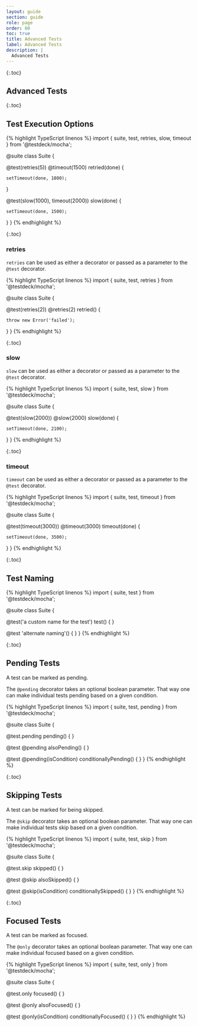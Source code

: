 ```yaml
---
layout: guide
section: guide
role: page
order: 60
toc: true
title: Advanced Tests
label: Advanced Tests
description: |
  Advanced Tests
---
```


{:.toc}
## Advanced Tests

{:.toc}
## Test Execution Options

{% highlight TypeScript linenos %}
import { suite, test, retries, slow, timeout } from '@testdeck/mocha';

@suite
class Suite {

  @test(retries(5))
  @timeout(1500)
  retried(done) {
  
    setTimeout(done, 1800);
  }
  
  @test(slow(1000), timeout(2000))
  slow(done) {
  
    setTimeout(done, 1500);
  }
}
{% endhighlight %}


{:.toc}
### retries

`retries` can be used as either a decorator or passed as a parameter to the `@test` decorator.

{% highlight TypeScript linenos %}
import { suite, test, retries } from '@testdeck/mocha';

@suite
class Suite {

  @test(retries(2))
  @retries(2)
  retried() {
  
    throw new Error('failed');
  }
}
{% endhighlight %}


{:.toc}
### slow

`slow` can be used as either a decorator or passed as a parameter to the `@test` decorator.

{% highlight TypeScript linenos %}
import { suite, test, slow } from '@testdeck/mocha';

@suite
class Suite {

  @test(slow(2000))
  @slow(2000)
  slow(done) {
  
    setTimeout(done, 2100);
  }
}
{% endhighlight %}


{:.toc}
### timeout

`timeout` can be used as either a decorator or passed as a parameter to the `@test` decorator.

{% highlight TypeScript linenos %}
import { suite, test, timeout } from '@testdeck/mocha';

@suite
class Suite {

  @test(timeout(3000))
  @timeout(3000)
  timeout(done) {
  
    setTimeout(done, 3500);
  }
}
{% endhighlight %}


{:.toc}
## Test Naming

{% highlight TypeScript linenos %}
import { suite, test } from '@testdeck/mocha';

@suite
class Suite {

  @test('a custom name for the test')
  test() {
  }
  
  @test 'alternate naming'() {
  }
}
{% endhighlight %}


{:.toc}
## Pending Tests

A test can be marked as pending.

The `@pending` decorator takes an optional boolean parameter. That way one can make individual tests pending based on
a given condition.

{% highlight TypeScript linenos %}
import { suite, test, pending } from '@testdeck/mocha';

@suite
class Suite {

  @test.pending
  pending() {
  }
  
  @test
  @pending
  alsoPending() {
  }
  
  @test
  @pending(isCondition)
  conditionallyPending() {
  }
}
{% endhighlight %}


{:.toc}
## Skipping Tests

A test can be marked for being skipped.

The `@skip` decorator takes an optional boolean parameter. That way one can make individual tests skip based on
a given condition.

{% highlight TypeScript linenos %}
import { suite, test, skip } from '@testdeck/mocha';

@suite
class Suite {

  @test.skip
  skipped() {
  }
  
  @test
  @skip
  alsoSkipped() {
  }
  
  @test
  @skip(isCondition)
  conditionallySkipped() {
  }
}
{% endhighlight %}


{:.toc}
## Focused Tests

A test can be marked as focused.

The `@only` decorator takes an optional boolean parameter. That way one can make individual focused based on
a given condition.

{% highlight TypeScript linenos %}
import { suite, test, only } from '@testdeck/mocha';

@suite
class Suite {

  @test.only
  focused() {
  }
  
  @test
  @only
  alsoFocused() {
  }
  
  @test
  @only(isCondition)
  conditionallyFocused() {
  }
}
{% endhighlight %}
